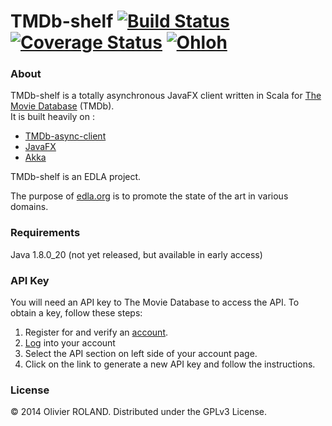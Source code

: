 # TMDb-shelf [![Build Status](https://travis-ci.org/newca12/TMDb-shelf.svg?branch=master)](https://travis-ci.org/newca12/TMDb-shelf) [![Coverage Status](https://coveralls.io/repos/newca12/TMDb-shelf/badge.png)](https://coveralls.io/r/newca12/TMDb-shelf) [![Ohloh](http://www.ohloh.net/p/TMDb-shelf/widgets/project_thin_badge.gif)](https://www.ohloh.net/p/TMDb-shelf)

### About ###
TMDb-shelf is a totally asynchronous JavaFX client written in Scala for [The Movie Database][1] (TMDb).  
It is built heavily on :
* [TMDb-async-client][2]  
* [JavaFX][3]
* [Akka][4]

TMDb-shelf is an EDLA project.

The purpose of [edla.org](http://www.edla.org) is to promote the state of the art in various domains.

### Requirements ###
Java 1.8.0_20 (not yet released, but available in early access)

### API Key ###
You will need an API key to The Movie Database to access the API.  To obtain a key, follow these steps:

1. Register for and verify an [account](https://www.themoviedb.org/account/signup).
2. [Log](https://www.themoviedb.org/login) into your account
3. Select the API section on left side of your account page.
4. Click on the link to generate a new API key and follow the instructions.

### License ###
© 2014 Olivier ROLAND. Distributed under the GPLv3 License.

[1]: http://www.themoviedb.org/
[2]: https://github.com/newca12/TMDb-async-client
[3]: http://www.oracle.com/technetwork/java/javase/overview/javafx-overview-2158620.html
[4]: http://akka.io/